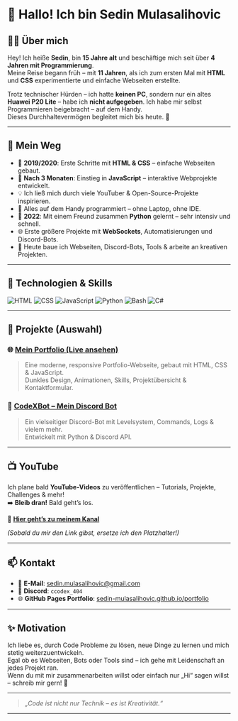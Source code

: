# 👋 Hallo! Ich bin Sedin Mulasalihovic

## 🧑‍💻 Über mich

Hey! Ich heiße **Sedin**, bin **15 Jahre alt** und beschäftige mich seit über **4 Jahren mit Programmierung**.  
Meine Reise begann früh – mit **11 Jahren**, als ich zum ersten Mal mit **HTML** und **CSS** experimentierte und einfache Webseiten erstellte.

Trotz technischer Hürden – ich hatte **keinen PC**, sondern nur ein altes **Huawei P20 Lite** – habe ich **nicht aufgegeben**. Ich habe mir selbst Programmieren beigebracht – auf dem Handy.  
Dieses Durchhaltevermögen begleitet mich bis heute. 💪

---

## 🚀 Mein Weg

- 🧱 **2019/2020**: Erste Schritte mit **HTML & CSS** – einfache Webseiten gebaut.
- 🔁 **Nach 3 Monaten**: Einstieg in **JavaScript** – interaktive Webprojekte entwickelt.
- 💡 Ich ließ mich durch viele YouTuber & Open-Source-Projekte inspirieren.
- 📱 Alles auf dem Handy programmiert – ohne Laptop, ohne IDE.
- 🐍 **2022**: Mit einem Freund zusammen **Python** gelernt – sehr intensiv und schnell.
- 🌐 Erste größere Projekte mit **WebSockets**, Automatisierungen und Discord-Bots.
- 🤖 Heute baue ich Webseiten, Discord-Bots, Tools & arbeite an kreativen Projekten.

---

## 🧠 Technologien & Skills

![HTML](https://img.shields.io/badge/HTML-E34F26?style=flat&logo=html5&logoColor=white)
![CSS](https://img.shields.io/badge/CSS-1572B6?style=flat&logo=css3&logoColor=white)
![JavaScript](https://img.shields.io/badge/JavaScript-F7DF1E?style=flat&logo=javascript&logoColor=black)
![Python](https://img.shields.io/badge/Python-3776AB?style=flat&logo=python&logoColor=white)
![Bash](https://img.shields.io/badge/Bash-4EAA25?style=flat&logo=gnubash&logoColor=white)
![C#](https://img.shields.io/badge/CSharp-239120?style=flat&logo=csharp&logoColor=white)

---

## 📁 Projekte (Auswahl)

### 🌐 [Mein Portfolio (Live ansehen)](https://sedin-mulasalihovic.github.io/portfolio/)
> Eine moderne, responsive Portfolio-Webseite, gebaut mit HTML, CSS & JavaScript.  
> Dunkles Design, Animationen, Skills, Projektübersicht & Kontaktformular.

### 🤖 [CodeXBot – Mein Discord Bot](https://github.com/Sedin-Mulasalihovic/CodeXBot)
> Ein vielseitiger Discord-Bot mit Levelsystem, Commands, Logs & vielem mehr.  
> Entwickelt mit Python & Discord API.

---

## 📺 YouTube

Ich plane bald **YouTube-Videos** zu veröffentlichen – Tutorials, Projekte, Challenges & mehr!  
➡️ **Bleib dran!** Bald geht’s los.

🔗 [**Hier geht’s zu meinem Kanal**](https://youtube.com/@CodeX-404-yt)

*(Sobald du mir den Link gibst, ersetze ich den Platzhalter!)*

---

## 📫 Kontakt

- 📧 **E-Mail**: [sedin.mulasalihovic@gmail.com](mailto:sedin.mulasalihovic@gmail.com)  
- 💬 **Discord**: `ccodex_404`  
- 🌐 **GitHub Pages Portfolio**: [sedin-mulasalihovic.github.io/portfolio](https://sedin-mulasalihovic.github.io/portfolio)

---

## ✨ Motivation

Ich liebe es, durch Code Probleme zu lösen, neue Dinge zu lernen und mich stetig weiterzuentwickeln.  
Egal ob es Webseiten, Bots oder Tools sind – ich gehe mit Leidenschaft an jedes Projekt ran.  
Wenn du mit mir zusammenarbeiten willst oder einfach nur „Hi“ sagen willst – schreib mir gern! 🙌

---

> _„Code ist nicht nur Technik – es ist Kreativität.“_

---

